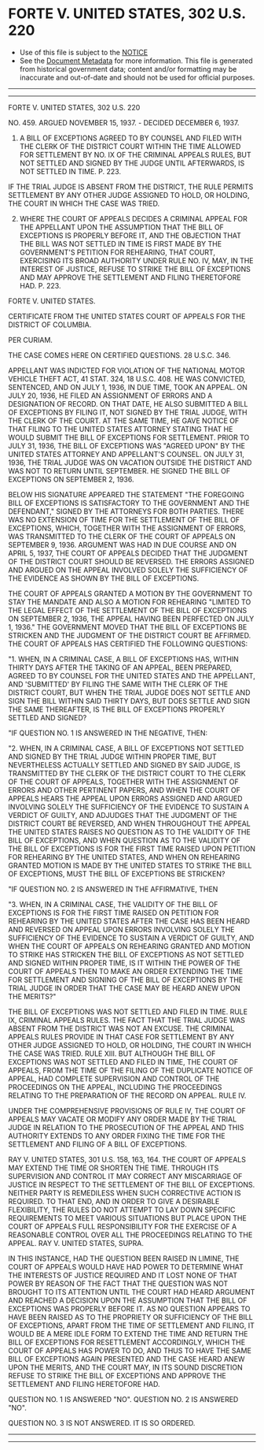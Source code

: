 ---
---

# FORTE V. UNITED STATES, 302 U.S. 220

* Use of this file is subject to the [NOTICE](https://github.com/publicdocs/notice/blob/master/NOTICE)
* See the [Document Metadata](../../../) for more information.
  This file is generated from historical government data; content and/or formatting may be inaccurate and out-of-date and should not be used for official purposes.

----------
----------

FORTE V. UNITED STATES, 302 U.S. 220

NO. 459.  ARGUED NOVEMBER 15, 1937.  - DECIDED DECEMBER 6, 1937.

1.  A BILL OF EXCEPTIONS AGREED TO BY COUNSEL AND FILED WITH THE CLERK OF THE DISTRICT COURT WITHIN THE TIME ALLOWED FOR SETTLEMENT BY NO. IX OF THE CRIMINAL APPEALS RULES, BUT NOT SETTLED AND SIGNED BY THE JUDGE UNTIL AFTERWARDS, IS NOT SETTLED IN TIME.  P. 223.

IF THE TRIAL JUDGE IS ABSENT FROM THE DISTRICT, THE RULE PERMITS SETTLEMENT BY ANY OTHER JUDGE ASSIGNED TO HOLD, OR HOLDING, THE COURT IN WHICH THE CASE WAS TRIED.

2.  WHERE THE COURT OF APPEALS DECIDES A CRIMINAL APPEAL FOR THE APPELLANT UPON THE ASSUMPTION THAT THE BILL OF EXCEPTIONS IS PROPERLY BEFORE IT, AND THE OBJECTION THAT THE BILL WAS NOT SETTLED IN TIME IS FIRST MADE BY THE GOVERNMENT'S PETITION FOR REHEARING, THAT COURT, EXERCISING ITS BROAD AUTHORITY UNDER RULE NO. IV, MAY, IN THE INTEREST OF JUSTICE, REFUSE TO STRIKE THE BILL OF EXCEPTIONS AND MAY APPROVE THE SETTLEMENT AND FILING THERETOFORE HAD.  P. 223.

FORTE V. UNITED STATES.

CERTIFICATE FROM THE UNITED STATES COURT OF APPEALS FOR THE DISTRICT OF COLUMBIA.

PER CURIAM.

THE CASE COMES HERE ON CERTIFIED QUESTIONS.  28 U.S.C. 346.

APPELLANT WAS INDICTED FOR VIOLATION OF THE NATIONAL MOTOR VEHICLE THEFT ACT, 41 STAT. 324, 18 U.S.C. 408.  HE WAS CONVICTED, SENTENCED, AND ON JULY 1, 1936, IN DUE TIME, TOOK AN APPEAL.  ON JULY 20, 1936, HE FILED AN ASSIGNMENT OF ERRORS AND A DESIGNATION OF RECORD.  ON THAT DATE, HE ALSO SUBMITTED A BILL OF EXCEPTIONS BY FILING IT, NOT SIGNED BY THE TRIAL JUDGE, WITH THE CLERK OF THE COURT.  AT THE SAME TIME, HE GAVE NOTICE OF THAT FILING TO THE UNITED STATES ATTORNEY STATING THAT HE WOULD SUBMIT THE BILL OF EXCEPTIONS FOR SETTLEMENT.  PRIOR TO JULY 31, 1936, THE BILL OF EXCEPTIONS WAS "AGREED UPON" BY THE UNITED STATES ATTORNEY AND APPELLANT'S COUNSEL.  ON JULY 31, 1936, THE TRIAL JUDGE WAS ON VACATION OUTSIDE THE DISTRICT AND WAS NOT TO RETURN UNTIL SEPTEMBER.  HE SIGNED THE BILL OF EXCEPTIONS ON SEPTEMBER 2, 1936.

BELOW HIS SIGNATURE APPEARED THE STATEMENT "THE FOREGOING BILL OF EXCEPTIONS IS SATISFACTORY TO THE GOVERNMENT AND THE DEFENDANT," SIGNED BY THE ATTORNEYS FOR BOTH PARTIES.  THERE WAS NO EXTENSION OF TIME FOR THE SETTLEMENT OF THE BILL OF EXCEPTIONS, WHICH, TOGETHER WITH THE ASSIGNMENT OF ERRORS, WAS TRANSMITTED TO THE CLERK OF THE COURT OF APPEALS ON SEPTEMBER 9, 1936.  ARGUMENT WAS HAD IN DUE COURSE AND ON APRIL 5, 1937, THE COURT OF APPEALS DECIDED THAT THE JUDGMENT OF THE DISTRICT COURT SHOULD BE REVERSED.  THE ERRORS ASSIGNED AND ARGUED ON THE APPEAL INVOLVED SOLELY THE SUFFICIENCY OF THE EVIDENCE AS SHOWN BY THE BILL OF EXCEPTIONS.

THE COURT OF APPEALS GRANTED A MOTION BY THE GOVERNMENT TO STAY THE MANDATE AND ALSO A MOTION FOR REHEARING "LIMITED TO THE LEGAL EFFECT OF THE SETTLEMENT OF THE BILL OF EXCEPTIONS ON SEPTEMBER 2, 1936, THE APPEAL HAVING BEEN PERFECTED ON JULY 1, 1936."  THE GOVERNMENT MOVED THAT THE BILL OF EXCEPTIONS BE STRICKEN AND THE JUDGMENT OF THE DISTRICT COURT BE AFFIRMED.  THE COURT OF APPEALS HAS CERTIFIED THE FOLLOWING QUESTIONS:

"1.  WHEN, IN A CRIMINAL CASE, A BILL OF EXCEPTIONS HAS, WITHIN THIRTY DAYS AFTER THE TAKING OF AN APPEAL, BEEN PREPARED, AGREED TO BY COUNSEL FOR THE UNITED STATES AND THE APPELLANT, AND 'SUBMITTED' BY FILING THE SAME WITH THE CLERK OF THE DISTRICT COURT, BUT WHEN THE TRIAL JUDGE DOES NOT SETTLE AND SIGN THE BILL WITHIN SAID THIRTY DAYS, BUT DOES SETTLE AND SIGN THE SAME THEREAFTER, IS THE BILL OF EXCEPTIONS PROPERLY SETTLED AND SIGNED?

"IF QUESTION NO. 1 IS ANSWERED IN THE NEGATIVE, THEN:

"2.  WHEN, IN A CRIMINAL CASE, A BILL OF EXCEPTIONS NOT SETTLED AND SIGNED BY THE TRIAL JUDGE WITHIN PROPER TIME, BUT NEVERTHELESS ACTUALLY SETTLED AND SIGNED BY SAID JUDGE, IS TRANSMITTED BY THE CLERK OF THE DISTRICT COURT TO THE CLERK OF THE COURT OF APPEALS, TOGETHER WITH THE ASSIGNMENT OF ERRORS AND OTHER PERTINENT PAPERS, AND WHEN THE COURT OF APPEALS HEARS THE APPEAL UPON ERRORS ASSIGNED AND ARGUED INVOLVING SOLELY THE SUFFICIENCY OF THE EVIDENCE TO SUSTAIN A VERDICT OF GUILTY, AND ADJUDGES THAT THE JUDGMENT OF THE DISTRICT COURT BE REVERSED, AND WHEN THROUGHOUT THE APPEAL THE UNITED STATES RAISES NO QUESTION AS TO THE VALIDITY OF THE BILL OF EXCEPTIONS, AND WHEN QUESTION AS TO THE VALIDITY OF THE BILL OF EXCEPTIONS IS FOR THE FIRST TIME RAISED UPON PETITION FOR REHEARING BY THE UNITED STATES, AND WHEN ON REHEARING GRANTED MOTION IS MADE BY THE UNITED STATES TO STRIKE THE BILL OF EXCEPTIONS, MUST THE BILL OF EXCEPTIONS BE STRICKEN?

"IF QUESTION NO. 2 IS ANSWERED IN THE AFFIRMATIVE, THEN

"3.  WHEN, IN A CRIMINAL CASE, THE VALIDITY OF THE BILL OF EXCEPTIONS IS FOR THE FIRST TIME RAISED ON PETITION FOR REHEARING BY THE UNITED STATES AFTER THE CASE HAS BEEN HEARD AND REVERSED ON APPEAL UPON ERRORS INVOLVING SOLELY THE SUFFICIENCY OF THE EVIDENCE TO SUSTAIN A VERDICT OF GUILTY, AND WHEN THE COURT OF APPEALS ON REHEARING GRANTED AND MOTION TO STRIKE HAS STRICKEN THE BILL OF EXCEPTIONS AS NOT SETTLED AND SIGNED WITHIN PROPER TIME, IS IT WITHIN THE POWER OF THE COURT OF APPEALS THEN TO MAKE AN ORDER EXTENDING THE TIME FOR SETTLEMENT AND SIGNING OF THE BILL OF EXCEPTIONS BY THE TRIAL JUDGE IN ORDER THAT THE CASE MAY BE HEARD ANEW UPON THE MERITS?"

THE BILL OF EXCEPTIONS WAS NOT SETTLED AND FILED IN TIME.  RULE IX, CRIMINAL APPEALS RULES.  THE FACT THAT THE TRIAL JUDGE WAS ABSENT FROM THE DISTRICT WAS NOT AN EXCUSE.  THE CRIMINAL APPEALS RULES PROVIDE IN THAT CASE FOR SETTLEMENT BY ANY OTHER JUDGE ASSIGNED TO HOLD, OR HOLDING, THE COURT IN WHICH THE CASE WAS TRIED.  RULE XIII.  BUT ALTHOUGH THE BILL OF EXCEPTIONS WAS NOT SETTLED AND FILED IN TIME, THE COURT OF APPEALS, FROM THE TIME OF THE FILING OF THE DUPLICATE NOTICE OF APPEAL, HAD COMPLETE SUPERVISION AND CONTROL OF THE PROCEEDINGS ON THE APPEAL, INCLUDING THE PROCEEDINGS RELATING TO THE PREPARATION OF THE RECORD ON APPEAL.  RULE IV.

UNDER THE COMPREHENSIVE PROVISIONS OF RULE IV, THE COURT OF APPEALS MAY VACATE OR MODIFY ANY ORDER MADE BY THE TRIAL JUDGE IN RELATION TO THE PROSECUTION OF THE APPEAL AND THIS AUTHORITY EXTENDS TO ANY ORDER FIXING THE TIME FOR THE SETTLEMENT AND FILING OF A BILL OF EXCEPTIONS.

RAY V. UNITED STATES, 301 U.S. 158, 163, 164.  THE COURT OF APPEALS MAY EXTEND THE TIME OR SHORTEN THE TIME.  THROUGH ITS SUPERVISION AND CONTROL IT MAY CORRECT ANY MISCARRIAGE OF JUSTICE IN RESPECT TO THE SETTLEMENT OF THE BILL OF EXCEPTIONS.  NEITHER PARTY IS REMEDILESS WHEN SUCH CORRECTIVE ACTION IS REQUIRED.  TO THAT END, AND IN ORDER TO GIVE A DESIRABLE FLEXIBILITY, THE RULES DO NOT ATTEMPT TO LAY DOWN SPECIFIC REQUIREMENTS TO MEET VARIOUS SITUATIONS BUT PLACE UPON THE COURT OF APPEALS FULL RESPONSIBILITY FOR THE EXERCISE OF A REASONABLE CONTROL OVER ALL THE PROCEEDINGS RELATING TO THE APPEAL.  RAY V. UNITED STATES, SUPRA.

IN THIS INSTANCE, HAD THE QUESTION BEEN RAISED IN LIMINE, THE COURT OF APPEALS WOULD HAVE HAD POWER TO DETERMINE WHAT THE INTERESTS OF JUSTICE REQUIRED AND IT LOST NONE OF THAT POWER BY REASON OF THE FACT THAT THE QUESTION WAS NOT BROUGHT TO ITS ATTENTION UNTIL THE COURT HAD HEARD ARGUMENT AND REACHED A DECISION UPON THE ASSUMPTION THAT THE BILL OF EXCEPTIONS WAS PROPERLY BEFORE IT.  AS NO QUESTION APPEARS TO HAVE BEEN RAISED AS TO THE PROPRIETY OR SUFFICIENCY OF THE BILL OF EXCEPTIONS, APART FROM THE TIME OF SETTLEMENT AND FILING, IT WOULD BE A MERE IDLE FORM TO EXTEND THE TIME AND RETURN THE BILL OF EXCEPTIONS FOR RESETTLEMENT ACCORDINGLY, WHICH THE COURT OF APPEALS HAS POWER TO DO, AND THUS TO HAVE THE SAME BILL OF EXCEPTIONS AGAIN PRESENTED AND THE CASE HEARD ANEW UPON THE MERITS, AND THE COURT MAY, IN ITS SOUND DISCRETION REFUSE TO STRIKE THE BILL OF EXCEPTIONS AND APPROVE THE SETTLEMENT AND FILING HERETOFORE HAD.

QUESTION NO. 1 IS ANSWERED "NO".  QUESTION NO. 2 IS ANSWERED "NO".

QUESTION NO. 3 IS NOT ANSWERED.  IT IS SO ORDERED.


----------
----------

